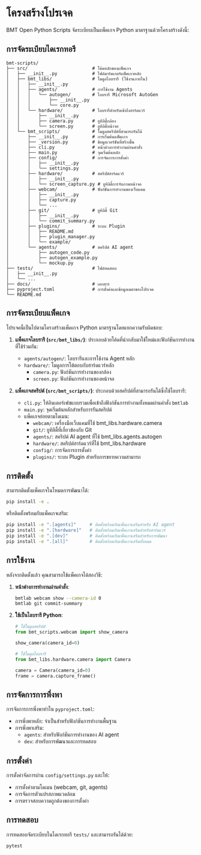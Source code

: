 # โครงสร้างโปรเจค

BMT Open Python Scripts จัดระเบียบเป็นแพ็คเกจ Python มาตรฐานด้วยโครงสร้างดังนี้:

## การจัดระเบียบไดเรกทอรี

```
bmt-scripts/
├── src/                        # โค้ดหลักของแพ็คเกจ
│   ├── __init__.py             # ไฟล์มาร์คเกอร์แพ็คเกจหลัก
│   ├── bmt_libs/               # โมดูลไลบรารี (ใช้งานภายใน)
│   │   ├── __init__.py
│   │   ├── agents/             # การใช้งาน Agents
│   │   │   └── autogen/        # ไลบรารี Microsoft AutoGen
│   │   │       ├── __init__.py
│   │   │       └── core.py
│   │   └── hardware/           # ไลบรารีสำหรับเข้าถึงฮาร์ดแวร์
│   │       ├── __init__.py
│   │       ├── camera.py       # ยูทิลิตี้กล้อง
│   │       └── screen.py       # ยูทิลิตี้หน้าจอ
│   └── bmt_scripts/            # โมดูลสคริปต์ที่สามารถรันได้
│       ├── __init__.py         # การเริ่มต้นแพ็คเกจ
│       ├── _version.py         # ข้อมูลเวอร์ชันที่สร้างขึ้น
│       ├── cli.py              # หน้าต่างการทำงานผ่านคำสั่ง
│       ├── main.py             # จุดเริ่มต้นหลัก
│       ├── config/             # การจัดการการตั้งค่า
│       │   ├── __init__.py
│       │   └── settings.py
│       ├── hardware/           # สคริปต์ฮาร์ดแวร์
│       │   ├── __init__.py
│       │   └── screen_capture.py # ยูทิลิตี้การจับภาพหน้าจอ
│       ├── webcam/             # ฟังก์ชันการทำงานของเว็บแคม
│       │   ├── __init__.py
│       │   ├── capture.py
│       │   └── ...
│       ├── git/                # ยูทิลิตี้ Git
│       │   ├── __init__.py
│       │   └── commit_summary.py
│       ├── plugins/            # ระบบ Plugin
│       │   ├── README.md
│       │   ├── plugin_manager.py
│       │   └── example/
│       └── agents/             # สคริปต์ AI agent
│           ├── autogen_code.py
│           ├── autogen_example.py
│           └── mockup.py
├── tests/                      # ไฟล์ทดสอบ
│   ├── __init__.py
│   └── ...
├── docs/                       # เอกสาร
├── pyproject.toml              # การตั้งค่าและข้อมูลเมตาของโปรเจค
└── README.md
```

## การจัดระเบียบแพ็คเกจ

โปรเจคนี้เป็นไปตามโครงสร้างแพ็คเกจ Python มาตรฐานโดยแยกความรับผิดชอบ:

1. **แพ็คเกจไลบรารี (`src/bmt_libs/`)**: ประกอบด้วยโค้ดที่นำกลับมาใช้ใหม่และฟังก์ชันการทำงานที่ใช้ร่วมกัน:
   - `agents/autogen/`: ไลบรารีและการใช้งาน Agent หลัก
   - `hardware/`: โมดูลการโต้ตอบกับฮาร์ดแวร์หลัก
     - `camera.py`: ฟังก์ชันการทำงานของกล้อง
     - `screen.py`: ฟังก์ชันการทำงานของหน้าจอ

2. **แพ็คเกจสคริปต์ (`src/bmt_scripts/`)**: ประกอบด้วยสคริปต์ที่สามารถรันได้ซึ่งใช้ไลบรารี:
   - `cli.py`: ให้อินเตอร์เฟซแบบรวมเพื่อเข้าถึงฟังก์ชันการทำงานทั้งหมดผ่านคำสั่ง `bmtlab`
   - `main.py`: จุดเริ่มต้นหลักสำหรับการรันสคริปต์
   - แพ็คเกจย่อยตามโดเมน:
     - `webcam/`: เครื่องมือเว็บแคมที่ใช้ bmt_libs.hardware.camera
     - `git/`: ยูทิลิตี้ที่เกี่ยวข้องกับ Git
     - `agents/`: สคริปต์ AI agent ที่ใช้ bmt_libs.agents.autogen
     - `hardware/`: สคริปต์ฮาร์ดแวร์ที่ใช้ bmt_libs.hardware
     - `config/`: การจัดการการตั้งค่า
     - `plugins/`: ระบบ Plugin สำหรับการขยายความสามารถ

## การติดตั้ง

สามารถติดตั้งแพ็คเกจในโหมดการพัฒนาได้:

```bash
pip install -e .
```

หรือติดตั้งพร้อมกับแพ็คเกจเสริม:

```bash
pip install -e ".[agents]"     # ติดตั้งพร้อมกับแพ็คเกจเสริมสำหรับ AI agent
pip install -e ".[hardware]"   # ติดตั้งพร้อมกับแพ็คเกจเสริมสำหรับฮาร์ดแวร์
pip install -e ".[dev]"        # ติดตั้งพร้อมกับแพ็คเกจเสริมสำหรับการพัฒนา
pip install -e ".[all]"        # ติดตั้งพร้อมกับแพ็คเกจเสริมทั้งหมด
```

## การใช้งาน

หลังจากติดตั้งแล้ว คุณสามารถใช้แพ็คเกจได้สองวิธี:

1. **หน้าต่างการทำงานผ่านคำสั่ง**:
   ```bash
   bmtlab webcam show --camera-id 0
   bmtlab git commit-summary
   ```

2. **ใช้เป็นไลบรารี Python**:
   ```python
   # ใช้โมดูลสคริปต์
   from bmt_scripts.webcam import show_camera
   
   show_camera(camera_id=0)
   
   # ใช้โมดูลไลบรารี
   from bmt_libs.hardware.camera import Camera
   
   camera = Camera(camera_id=0)
   frame = camera.capture_frame()
   ```

## การจัดการการพึ่งพา

การจัดการการพึ่งพาทำใน `pyproject.toml`:

- การพึ่งพาหลัก: จำเป็นสำหรับฟังก์ชันการทำงานพื้นฐาน
- การพึ่งพาเสริม:
  - `agents`: สำหรับฟังก์ชันการทำงานของ AI agent
  - `dev`: สำหรับการพัฒนาและการทดสอบ

## การตั้งค่า

การตั้งค่าจัดการผ่าน `config/settings.py` และให้:

- การตั้งค่าตามโดเมน (webcam, git, agents)
- การจัดการตัวแปรสภาพแวดล้อม
- การตรวจสอบความถูกต้องของการตั้งค่า

## การทดสอบ

การทดสอบจัดระเบียบในไดเรกทอรี `tests/` และสามารถรันได้ด้วย:

```bash
pytest
```